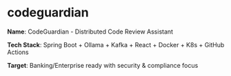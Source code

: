 # codeguardian
**Name**: CodeGuardian - Distributed Code Review Assistant

**Tech Stack**: Spring Boot + Ollama + Kafka + React + Docker + K8s + GitHub Actions

**Target**: Banking/Enterprise ready with security & compliance focus
